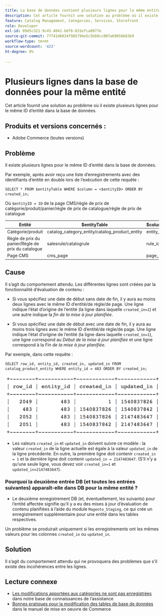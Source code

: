 ```yaml
---
title: La base de données contient plusieurs lignes pour la même entité
description: Cet article fournit une solution au problème où il existe plusieurs lignes pour le même ID d’entité dans la base de données.
feature: Catalog Management, Categories, Services, Storefront
role: Developer
exl-id: 09d5c321-9c45-4041-b6f6-831efca0977e
source-git-commit: 77f41d6034f985794e5c5b89cc007a69858683b9
workflow-type: tm+mt
source-wordcount: '423'
ht-degree: 0%

---
```


# Plusieurs lignes dans la base de données pour la même entité

Cet article fournit une solution au problème où il existe plusieurs lignes pour le même ID d’entité dans la base de données.

## Produits et versions concernés :

* Adobe Commerce (toutes versions)

## Problème

Il existe plusieurs lignes pour le même ID d’entité dans la base de données.

Par exemple, après avoir reçu une liste d’enregistrements avec des identifiants d’entité en double lors de l’exécution de cette requête :

```
SELECT * FROM $entityTable WHERE $column = <$entityID> ORDER BY created_in;
```

Où `$entityID = ID` de la page CMS/règle de prix de catégorie/produit/panier/règle de prix de catalogue/règle de prix de catalogue

| Entité | $entityTable | $column |
|------------------|-----------------------------------|------------------|
| Catégorie/produit | catalog_category_entity/catalog_product_entity | entity_id |
| Règle de prix du panier/Règle de prix du catalogue | salesrule/catalogrule | rule_id |
| Page CMS | cms_page | page_id |

## Cause

Il s’agit du comportement attendu. Les différentes lignes sont créées par la fonctionnalité d’évaluation de contenu :

* Si vous spécifiez une date de début sans date de fin, il y aura au moins deux lignes avec le même ID d’entité/de règle/de page. Une ligne indique l’état d’origine de l’entité (la ligne dans laquelle `created_in=1`) et une autre indique la *fin de la mise à jour planifiée*.

* Si vous spécifiez une date de début avec une date de fin, il y aura au moins trois lignes avec le même ID d’entité/de règle/de page. Une ligne indique l’état d’origine de l’entité (la ligne dans laquelle `created_in=1`), une ligne correspond au *Début de la mise à jour planifiée* et une ligne correspond à la *Fin de la mise à jour planifiée*.

Par exemple, dans cette requête :

```
SELECT row_id, entity_id, created_in, updated_in FROM catalog_product_entity WHERE entity_id = 483 ORDER BY created_in;
```

![multiple_rows_in_database.png](assets/multiple_rows_in_database.png)

* Les valeurs `created_in` et `updated_in` doivent suivre ce modèle : la valeur `created_in` de la ligne actuelle est égale à la valeur `updated_in` de la ligne précédente. En outre, la première ligne doit contenir `created_in = 1` et la dernière ligne doit contenir `updated_in = 2147483647`. (S’il n’y a qu’une seule ligne, vous devez voir `created_in=1` et `updated_in=2147483647`).

### Pourquoi la deuxième entrée DB (et toutes les entrées suivantes) apparaît-elle dans DB pour la même entité ?

* Le deuxième enregistrement DB (et, éventuellement, les suivants) pour l’entité affectée signifie qu’il y a eu des mises à jour d’évaluation de contenu planifiées à l’aide du module `Magento_Staging`, ce qui crée un enregistrement supplémentaire pour une entité dans les tables respectives.

Un problème se produirait uniquement si les enregistrements ont les mêmes valeurs pour les colonnes `created_in` ou `updated_in`.

## Solution

Il s’agit du comportement attendu qui ne provoquera des problèmes que s’il existe des incohérences entre les lignes.

## Lecture connexe

* [Les modifications apportées aux catégories ne sont pas enregistrées](https://experienceleague.adobe.com/docs/commerce-knowledge-base/kb/troubleshooting/miscellaneous/changes-to-categories-are-not-being-saved.html) dans notre base de connaissances de l’assistance
* [ Bonnes pratiques pour la modification des tables de base de données](https://experienceleague.adobe.com/en/docs/commerce-operations/implementation-playbook/best-practices/development/modifying-core-and-third-party-tables#why-adobe-recommends-avoiding-modifications) dans le manuel de mise en oeuvre de Commerce
